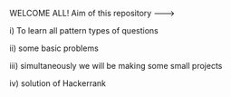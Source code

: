 WELCOME ALL!
Aim of this repository --->

i) To learn all pattern types of questions

ii) some basic problems 

iii) simultaneously we will be making some small projects 

iv) solution of Hackerrank

